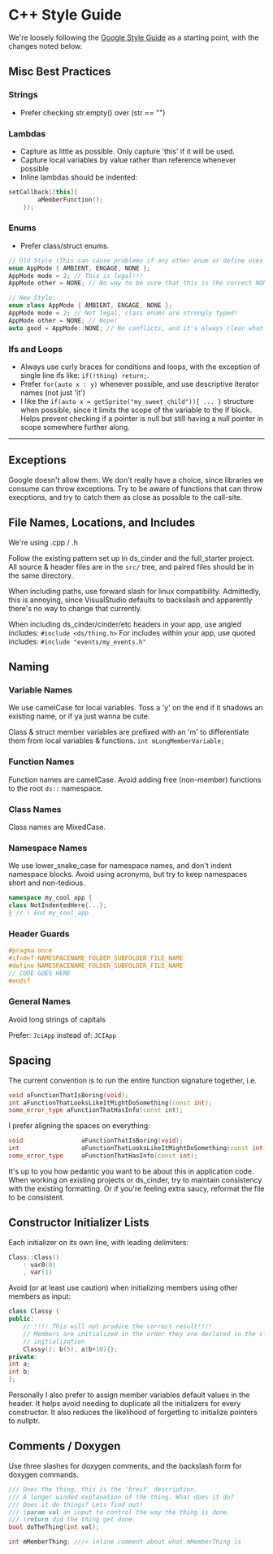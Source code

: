 # C++ Style Guide

We're loosely following the [Google Style Guide](http://google-styleguide.googlecode.com/svn/trunk/cppguide.xml)
as a starting point, with the changes noted below.

## Misc Best Practices

### Strings
* Prefer checking str.empty() over (str == "")

### Lambdas
* Capture as little as possible. Only capture 'this' if it will be used.
* Capture local variables by value rather than reference whenever possible
* Inline lambdas should be indented:

```cpp
setCallback([this]{
		aMemberFunction();
	});
```

### Enums
* Prefer class/struct enums.
```cpp
// Old Style (This can cause problems if any other enum or define uses the same names)
enum AppMode { AMBIENT, ENGAGE, NONE };
AppMode mode = 2; // This is legal!!!
AppMode other = NONE; // No way to be sure that this is the correct NONE!

// New Style:
enum class AppMode { AMBIENT, ENGAGE, NONE };
AppMode mode = 2; // Not legal, class enums are strongly typed!
AppMode other = NONE; // Nope!
auto good = AppMode::NONE; // No conflicts, and it's always clear what you are referring too
```

### Ifs and Loops
* Always use curly braces for conditions and loops, with the exception of single line ifs like:
	`if(!thing) return;`.
* Prefer `for(auto x : y)` whenever possible, and use descriptive iterator names (not just 'it')
* I like the `if(auto x = getSprite("my_sweet_child")){ ... }` structure when possible, since it limits the scope
	of the variable to the if block. Helps prevent checking if a pointer is null but still having a
	null pointer in scope somewhere further along.

---

## Exceptions
Google doesn't allow them.  We don't really have a choice, since libraries we consume can throw
exceptions. Try to be aware of functions that can throw execptions, and try to catch them as close
as possible to the call-site.


## File Names, Locations, and Includes
We're using .cpp / .h

Follow the existing pattern set up in ds_cinder and the full_starter project. All source & header
files are in the `src/` tree, and paired files should be in the same directory.

When including paths, use forward slash for linux compatibility.  Admittedly, this is annoying, since VisualStudio defaults to backslash and apparently there's no way to change that currently.

When including ds_cinder/cinder/etc headers in your app, use angled includes: `#include <ds/thing.h>`
For includes within your app, use quoted includes: `#include "events/my_events.h"`



## Naming
### Variable Names
We use camelCase for local variables. Toss a 'y' on the end if it shadows an existing name, or if ya
just wanna be cute. 

Class & struct member variables are prefixed with an 'm' to differentiate them from local variables & functions.
`int mLongMemberVariable;`


### Function Names
Function names are camelCase. Avoid adding free (non-member) functions to the root `ds::` namespace.

### Class Names
Class names are MixedCase.

### Namespace Names
We use lower_snake_case for namespace names, and don't indent namespace blocks. Avoid using
acronyms, but try to keep namespaces short and non-tedious.

```cpp
namespace my_cool_app {
class NotIndentedHere{...};
} // ! End my_cool_app
```

### Header Guards
```cpp
#pragma once
#ifndef NAMESPACENAME_FOLDER_SUBFOLDER_FILE_NAME
#define NAMESPACENAME_FOLDER_SUBFOLDER_FILE_NAME
// CODE GOES HERE
#endif
```

### General Names
Avoid long strings of capitals

Prefer: `JciApp`
instead of: `JCIApp`

## Spacing
The current convention is to run the entire function signature together, i.e.
```cpp
void aFunctionThatIsBoring(void);
int aFunctionThatLooksLikeItMightDoSomething(const int);
some_error_type aFunctionThatHasInfo(const int);
```
	
I prefer aligning the spaces on everything:
```cpp
void				aFunctionThatIsBoring(void);
int					aFunctionThatLooksLikeItMightDoSomething(const int);
some_error_type		aFunctionThatHasInfo(const int);
```

It's up to you how pedantic you want to be about this in application code. When working on existing
projects or ds_cinder, try to maintain consistency with the existing formatting. Or if you're
feeling extra saucy, reformat the file to be consistent.


## Constructor Initializer Lists
Each initializer on its own line, with leading delimiters:

```cpp
Class::Class()
	: var0(0)
	, var(1)
```

Avoid (or at least use caution) when initializing members using other members as input:
```cpp
class Classy {
public:
	// !!!! This will not produce the correct result!!!!
	// Members are initialized in the order they are declared in the class, not the order of
	// initialization
	Classy(): b(5), a(b+10){};
private:
int a;
int b;
};
```

Personally I also prefer to assign member variables default values in the header. It helps avoid
needing to duplicate all the initializers for every constructor. It also reduces the likelihood of
forgetting to initialize pointers to nullptr.

## Comments / Doxygen
Use three slashes for doxygen comments, and the backslash form for doxygen commands.
```cpp
/// Does the thing, this is the 'breif' description.
/// A longer winded explanation of the thing. What does it do?
/// Does it do things? Lets find out!
/// \param val an input to control the way the thing is done.
/// \return did the thing get done.
bool doTheThing(int val);

int mMemberThing; ///< inline comment about what mMemberThing is
```

